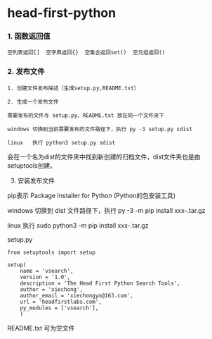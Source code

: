 # head-first-python

### 1. 函数返回值 

```
空列表返回[]  空字典返回{}  空集合返回set()  空元组返回()
```
### 2. 发布文件

```
1. 创建文件发布描述（生成setup.py,README.txt）

2. 生成一个发布文件

需要发布的文件与 setup.py、README.txt 放在同一个文件夹下

windows 切换到当前需要发布的文件路径下，执行 py -3 setup.py sdist

linux   执行 python3 setup.py sdist

```

 会在一个名为dist的文件夹中找到新创建的归档文件，dist文件夹也是由setuptools创建。

3. 安装发布文件

pip表示 Package Installer for Python (Python的包安装工具)


windows 切换到 dist 文件路径下，执行 py -3 -m pip install xxx-.tar.gz

linux   执行 sudo python3 -m pip install xxx-.tar.gz



setup.py   
```
from setuptools import setup

setup(
    name = 'vsearch',
    version = '1.0',
    description = 'The Head First Python Search Tools',
    author = 'xiechong',
    author_email = 'xiechongyn@163.com',
    url = 'headfirstlabs.com',
    py_modules = ['vsearch'],
    )
```

README.txt 可为空文件
